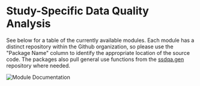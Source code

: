 # Study-Specific Data Quality Analysis

See below for a table of the currently available modules. Each module has a distinct repository within the Github organization, so please use the "Package Name" column to identify the appropriate location of the source code. The packages also pull general use functions from the [ssdqa.gen](https://github.com/ssdqa/ssdqa.gen) repository where needed.

![Module Documentation](https://github.com/ssdqa/.github/github_table.png)
